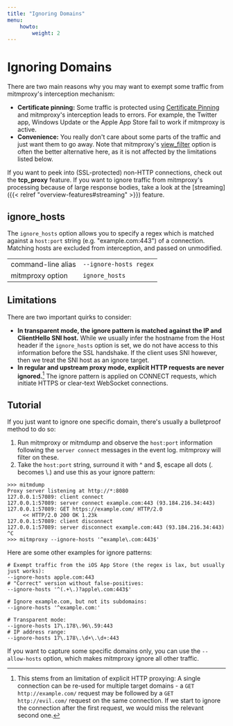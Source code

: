 ```yaml
---
title: "Ignoring Domains"
menu:
    howto:
        weight: 2
---
```


# Ignoring Domains

There are two main reasons why you may want to exempt some traffic from
mitmproxy's interception mechanism:

- **Certificate pinning:** Some traffic is protected using [Certificate
  Pinning](https://security.stackexchange.com/questions/29988/what-is-certificate-pinning)
  and mitmproxy's interception leads to errors. For example, the Twitter app,
  Windows Update or the Apple App Store fail to work if mitmproxy is active.
- **Convenience:** You really don't care about some parts of the traffic and
  just want them to go away. Note that mitmproxy's [view_filter](https://docs.mitmproxy.org/stable/concepts-options/#view_filter) option is often the
  better alternative here, as it is not affected by the limitations listed
  below.

If you want to peek into (SSL-protected) non-HTTP connections, check out the
**tcp_proxy** feature. If you want to ignore traffic from mitmproxy's processing
because of large response bodies, take a look at the [streaming]({{< relref "overview-features#streaming" >}}) feature.

## ignore_hosts

The `ignore_hosts` option allows you to specify a regex which is matched against
a `host:port` string (e.g. "example.com:443") of a connection. Matching hosts
are excluded from interception, and passed on unmodified.

|                    |                                                                    |
| ------------------ | ------------------------------------------------------------------ |
| command-line alias | `--ignore-hosts regex`                                             |
| mitmproxy option   | `ignore_hosts` |

## Limitations

There are two important quirks to consider:

- **In transparent mode, the ignore pattern is matched against the IP and
  ClientHello SNI host.** While we usually infer the hostname from the Host
  header if the `ignore_hosts` option is set, we do not have access to this
  information before the SSL handshake. If the client uses SNI however, then we
  treat the SNI host as an ignore target.
- **In regular and upstream proxy mode, explicit HTTP requests are never
  ignored.**[^1] The ignore pattern is applied on CONNECT requests, which
  initiate HTTPS or clear-text WebSocket connections.

## Tutorial

If you just want to ignore one specific domain, there's usually a bulletproof
method to do so:

1. Run mitmproxy or mitmdump and observe the `host:port`
   information following the `server connect` messages in the event log.
   mitmproxy will filter on these.
2. Take the `host:port` string, surround it with ^ and $, escape all dots (.
    becomes \\.) and use this as your ignore pattern:

```
>>> mitmdump
Proxy server listening at http://*:8080
127.0.0.1:57089: client connect
127.0.0.1:57089: server connect example.com:443 (93.184.216.34:443)
127.0.0.1:57089: GET https://example.com/ HTTP/2.0
     << HTTP/2.0 200 OK 1.23k
127.0.0.1:57089: client disconnect
127.0.0.1:57089: server disconnect example.com:443 (93.184.216.34:443)
^C
>>> mitmproxy --ignore-hosts '^example\.com:443$'
```

Here are some other examples for ignore patterns:

```
# Exempt traffic from the iOS App Store (the regex is lax, but usually just works):
--ignore-hosts apple.com:443
# "Correct" version without false-positives:
--ignore-hosts '^(.+\.)?apple\.com:443$'

# Ignore example.com, but not its subdomains:
--ignore-hosts '^example.com:'

# Transparent mode:
--ignore-hosts 17\.178\.96\.59:443
# IP address range:
--ignore-hosts 17\.178\.\d+\.\d+:443
```

If you want to capture some specific domains only, you can use the `--allow-hosts` option, which makes mitmproxy
ignore all other traffic.

[^1]: This stems from an limitation of explicit HTTP proxying: A single connection
      can be re-used for multiple target domains - a `GET http://example.com/`
      request may be followed by a `GET http://evil.com/` request on the same
      connection. If we start to ignore the connection after the first request, we
      would miss the relevant second one.
